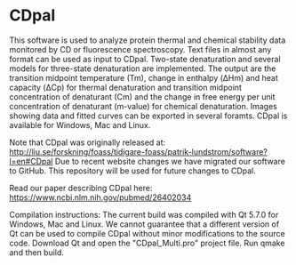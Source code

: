 # CDpal
This software is used to analyze protein thermal and chemical stability data monitored by CD or fluorescence spectroscopy.
Text files in almost any format can be used as input to CDpal.
Two-state denaturation and several models for three-state denaturation are implemented.
The output are the transition midpoint temperature (Tm), change in enthalpy (ΔHm) and heat capacity (ΔCp) for thermal denaturation and transition midpoint concentration of denaturant (Cm) and the change in free energy per unit concentration of denaturant (m-value) for chemical denaturation. 
Images showing data and fitted curves can be exported in several foramts. 
CDpal is available for Windows, Mac and Linux.

Note that CDpal was originally released at:
http://liu.se/forskning/foass/tidigare-foass/patrik-lundstrom/software?l=en#CDpal
Due to recent website changes we have migrated our software to GitHub.
This repository will be used for future changes to CDpal.

Read our paper describing CDpal here:
https://www.ncbi.nlm.nih.gov/pubmed/26402034

Compilation instructions:
The current build was compiled with Qt 5.7.0 for Windows, Mac and Linux.
We cannot guarantee that a different version of Qt can be used to compile CDpal without minor modifications to the source code.
Download Qt and open the "CDpal_Multi.pro" project file.
Run qmake and then build.
